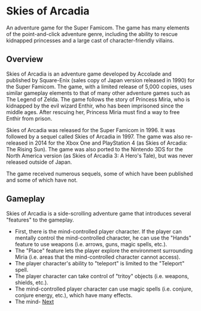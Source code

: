 # Skies of Arcadia

An adventure game for the Super Famicom. The game has many elements of the point-and-click adventure genre, including the ability to rescue kidnapped princesses and a large cast of character-friendly villains.

## Overview

Skies of Arcadia is an adventure game developed by Accolade and published by Square-Enix (sales copy of Japan version released in 1990) for the Super Famicom. The game, with a limited release of 5,000 copies, uses similar gameplay elements to that of many other adventure games such as The Legend of Zelda. The game follows the story of Princess Miria, who is kidnapped by the evil wizard Enthir, who has been imprisoned since the middle ages. After rescuing her, Princess Miria must find a way to free Enthir from prison.

Skies of Arcadia was released for the Super Famicom in 1996. It was followed by a sequel called Skies of Arcadia in 1997. The game was also re-released in 2014 for the Xbox One and PlayStation 4 (as Skies of Arcadia: The Rising Sun). The game was also ported to the Nintendo 3DS for the North America version (as Skies of Arcadia 3: A Hero's Tale), but was never released outside of Japan.

The game received numerous sequels, some of which have been published and some of which have not.

## Gameplay

Skies of Arcadia is a side-scrolling adventure game that introduces several "features" to the gameplay.

*   First, there is the mind-controlled player character. If the player can mentally control the mind-controlled character, he can use the "Hands" feature to use weapons (i.e. arrows, guns, magic spells, etc.).
*   The "Place" feature lets the player explore the environment surrounding Miria (i.e. areas that the mind-controlled character cannot access).
*   The player character's ability to "teleport" is limited to the "Teleport" spell.
*   The player character can take control of "tritoy" objects (i.e. weapons, shields, etc.).
*   The mind-controlled player character can use magic spells (i.e. conjure, conjure energy, etc.), which have many effects.
*   The mind-
[Next](60.md)
